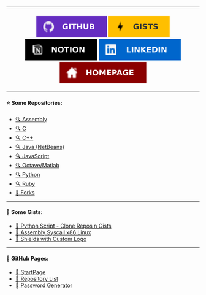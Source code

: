 <!-- GabriOliv/GabriOliv `README.md` -->

---

<h3 align="center">
	<a href="https://github.com/GabriOliv" alt="GitHub Profile">
		<img src="images/shield_github.svg"/></a>
	<a href="https://gist.github.com/GabriOliv" alt="GitHub Gist">
		<img src="images/shield_gists.svg"/></a>
	<a href="https://www.notion.so/Notion-Hub-02850475d48f43a9aaad00029b4d1693" alt="Notion">
		<img src="images/shield_notion.svg"/></a>
	<a href="https://www.linkedin.com/in/gabriel-o-laureano-77569a208" alt="Linkedin">
		<img src="images/shield_linkedin.svg"/></a>
	<a href="https://gabrioliv.github.io/" alt="Homepage">
		<img src="images/shield_homepage.svg"/></a>
</h3>

---

#### ⭐️ Some Repositories:
- [🔍 Assembly](https://github.com/search?q=user%3AGabriOliv+Assembly&type=repositories)
- [🔍 C](https://github.com/search?l=C&q=user%3AGabriOliv+c&type=Repositories)
- [🔍 C++](https://github.com/search?q=user%3AGabriOliv+cpp&type=repositories)
- [🔍 Java (NetBeans)](https://github.com/search?q=user%3AGabriOliv+netbeans&type=repositories)
- [🔍 JavaScript](https://github.com/search?q=user%3AGabriOliv+javascript&type=repositories)
- [🔍 Octave/Matlab](https://github.com/search?q=user%3AGabriOliv+octave&type=repositories)
- [🔍 Python](https://github.com/search?q=user%3AGabriOliv+python&type=repositories)
- [🔍 Ruby](https://github.com/search?q=user%3AGabriOliv+ruby&type=repositories)
- [🔖 Forks](https://github.com/GabriOliv?tab=repositories&q=&type=fork&language=)

---

#### 💊 Some Gists:
- [🔗 Python Script - Clone Repos n Gists](https://gist.github.com/GabriOliv/287a3166a0ca5ad92b4199ddce611adc)
- [🔗 Assembly Syscall x86 Linux](https://gist.github.com/GabriOliv/a9411fa771a1e5d94105cb05cbaebd21)
- [🔗 Shields with Custom Logo](https://gist.github.com/GabriOliv/5d98d76bd5edb5d4f774b8fd0e494823)

---

#### 📂 GitHub Pages:
- [📄 StartPage](https://gabrioliv.github.io/startpage/)
- [📄 Repository List](https://gabrioliv.github.io/repository-list/)
- [📄 Password Generator](https://gabrioliv.github.io/wordgenerator/)


